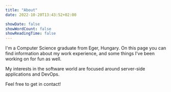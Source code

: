 ```yaml
---
title: "About"
date: 2022-10-20T13:43:52+02:00

showDate: false
showWordCount: false
showReadingTime: false
---
```


I'm a Computer Science graduate from Eger, Hungary. On this page you can find information about my work experience, and some things I've been working on for fun as well.

My interests in the software world are focused around server-side applications and DevOps.

Feel free to get in contact!
